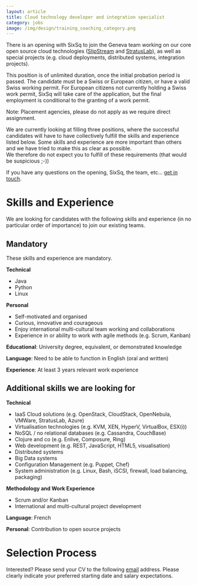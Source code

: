 ```yaml
---
layout: article
title: Cloud technology developer and integration specialist
category: jobs
image: /img/design/training_coaching_category.png
---
```


There is an opening with SixSq to join the Geneva team working on our core open source
cloud technologies
([SlipStream](/products/slipstream.html) and [StratusLab](/products/stratuslab.html)), as well
as special projects (e.g. cloud deployments, distributed systems, integration projects).

This position is of unlimited duration, once the initial probation period is passed.  The candidate must be a Swiss or European citizen, or have a valid Swiss working permit. For European citizens not currently holding a
Swiss work permit, SixSq will take care of the application, but the final employment is conditional to the granting of a work permit.

Note: Placement agencies, please do not apply as we require direct assignment.

We are currently looking at filling three positions, where the successful candidates will
have to have collectively fulfill the skills and experience listed below. Some skills
and experience are more important than others and we have tried to make this as clear as possible.  
We therefore do not expect you to fulfill of these requirements (that would be suspicious ;-))

If you have any questions on the opening, SixSq, the team, etc... [get in touch](mailto:jobs@sixsq.com?subject=job%20application).


Skills and Experience
=====================

We are looking for candidates with the following skills and experience (in no particular order
of importance) to join our existing teams.  

Mandatory
---------

These skills and experience are mandatory.

**Technical**

- Java
- Python
- Linux

**Personal**

- Self-motivated and organised
- Curious, innovative and courageous
- Enjoy international multi-cultural team working and collaborations
- Experience in or ability to work with agile methods (e.g. Scrum, Kanban) 

**Educational**: University degree, equivalent, or demonstrated knowledge

**Language**: Need to be able to function in English (oral and written)

**Experience**: At least 3 years relevant work experience


Additional skills we are looking for
---------


**Technical**

- IaaS Cloud solutions (e.g. OpenStack, CloudStack, OpenNebula, VMWare, StratusLab, Azure)
- Virtualisation technologies (e.g. KVM, XEN, HyperV, VirtualBox, ESX(i))
- NoSQL / no relational databases (e.g. Cassandra, CouchBase)
- Clojure and co (e.g. Enlive, Composure, Ring)
- Web development (e.g. REST, JavaScript, HTML5, visualisation)
- Distributed systems
- Big Data systems
- Configuration Management (e.g. Puppet, Chef)
- System administration (e.g. Linux, Bash, iSCSI, firewall, load balancing, packaging)

**Methodology and Work Experience**

- Scrum and/or Kanban
- International and multi-cultural project development

**Language**: French

**Personal**: Contribution to open source projects

Selection Process
===================

Interested? Please send your CV to the following [email](mailto:jobs@sixsq.com?subject=job%20application) address. Please clearly indicate your preferred starting date and salary expectations.
